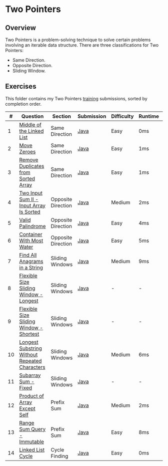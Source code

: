 # Two Pointers

## Overview
Two Pointers is a problem-solving technique to solve certain problems involving an iterable data structure.
There are three classifications for Two Pointers:
- Same Direction.
- Opposite Direction.
- Sliding Window.

## Exercises
This folder contains my Two Pointers [training](https://algo.monster/problems/two_pointers_intro) submissions,
sorted by completion order.

| #   | Question                                                                                                                                   | Section              | Submission                                                                                                       | Difficulty | Runtime | Rank    |
|-----|--------------------------------------------------------------------------------------------------------------------------------------------|----------------------|------------------------------------------------------------------------------------------------------------------|------------|---------|---------|
| 1   | [Middle of the Linked List](https://leetcode.com/problems/middle-of-the-linked-list/description/)                                          | Same Direction       | [Java](https://github.com/shumarb/leetcode/blob/main/easy/java/MiddleOfTheLinkedList.java)                       | Easy       | 0ms     | 100%    |
| 2   | [Move Zeroes](https://leetcode.com/problems/move-zeroes/description/)                                                                      | Same Direction       | [Java](https://github.com/shumarb/leetcode/blob/main/easy/java/MoveZeroes.java)                                  | Easy       | 1ms     | 99.85%  |
| 3   | [Remove Duplicates from Sorted Array](https://leetcode.com/problems/remove-duplicates-from-sorted-array/description/)                      | Same Direction       | [Java](https://github.com/shumarb/leetcode/blob/main/easy/java/RemoveDuplicatesFromSortedArray.java)             | Easy       | 1ms     | 64.984% |
| 4   | [Two Input Sum II - Input Array Is Sorted](https://leetcode.com/problems/longest-substring-without-repeating-characters/description/)      | Opposite Direction   | [Java](https://github.com/shumarb/leetcode/blob/main/medium/java/TwoInputSumTwoInputArrayIsSorted.java)          | Medium     | 2ms     | 93.40%  |
| 5   | [Valid Palindrome](https://leetcode.com/problems/valid-palindrome/description/)                                                            | Opposite Direction   | [Java](https://github.com/shumarb/leetcode/blob/main/easy/java/ValidPalindrome.java)                             | Easy       | 4ms     | 54.12%  |
| 6   | [Container With Most Water](https://leetcode.com/problems/container-with-most-water/description/)                                          | Opposite Direction   | [Java](https://github.com/shumarb/leetcode/blob/main/medium/java/ContainerWithMostWater.java)                    | Easy       | 5ms     | 74.40%  |
| 7   | [Find All Anagrams in a String](https://leetcode.com/problems/find-all-anagrams-in-a-string/description/)                                  | Sliding Windows      | [Java](https://github.com/shumarb/leetcode/blob/main/medium/java/FindAllAnagramsInAString.java)                  | Medium     | 9ms     | 91.31%  |
| 8   | [Flexible Size Sliding Window - Longest](https://algo.monster/problems/subarray_sum_longest)                                               | Sliding Windows      | [Java](https://github.com/shumarb/algomonster/tree/main/code/FlexibleSizeSlidingWindowLongest.java)              | -          | -       | -       |
| 9   | [Flexible Size Sliding Window - Shortest](https://algo.monster/problems/subarray_sum_shortest)                                             | Sliding Windows      | [Java](https://github.com/shumarb/algomonster/tree/main/code/FlexibleSizeSlidingWindowShortest.java)             | -          | -       | -       |
| 10  | [Longest Substring Without Repeated Characters](https://leetcode.com/problems/longest-substring-without-repeating-characters/description/) | Sliding Windows      | [Java](https://github.com/shumarb/leetcode/blob/main/medium/java/LongestSubstringWithoutRepeatedCharacters.java) | Medium     | 6ms     | 70.02%  |
| 11  | [Subarray Sum - Fixed](https://algo.monster/problems/subarray_sum_fixed)                                                                   | Sliding Windows      | [Java](https://github.com/shumarb/algomonster/tree/main/code/SubarraySumFixed.java)                              | -          | -       | -       |
| 12  |  [Product of Array Except Self](https://leetcode.com/problems/product-of-array-except-self/description/)                                   | Prefix Sum           | [Java](https://github.com/shumarb/leetcode/blob/main/medium/java/ProductOfArrayExceptSelf.java)                  | Medium     | 2ms     | 89.32%  |
| 13  | [Range Sum Query - Immutable](https://leetcode.com/problems/range-sum-query-immutable/description/)                                        | Prefix Sum           | [Java](https://github.com/shumarb/leetcode/blob/main/easy/java/RangeSumQueryImmutable.java)                      | Easy       | 8ms     | 65.10%  |
| 14  | [Linked List Cycle](https://leetcode.com/problems/linked-list-cycle/description/)                                                          | Cycle Finding        | [Java](https://github.com/shumarb/leetcode/blob/main/easy/java/LinkedListCycle.java)                             | Easy       | 0ms     | 100%    |

